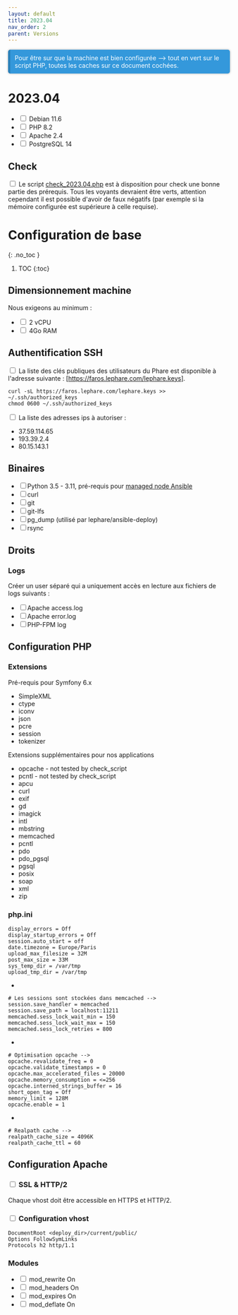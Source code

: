 ```yaml
---
layout: default
title: 2023.04
nav_order: 2
parent: Versions
---
```

<div class="callout callout-info" markdown="span">
Pour être sur que la machine est bien configurée --> tout en vert sur le script PHP, toutes les caches sur ce document cochées.
</div>

# 2023.04

- <input type="checkbox"/> Debian 11.6
- <input type="checkbox"/> PHP 8.2
- <input type="checkbox"/> Apache 2.4
- <input type="checkbox"/> PostgreSQL 14

## Check

<input type="checkbox"/> Le script [check_2023.04.php](../versions_tests_scripts/check_2023.04.php) est à disposition pour check une bonne partie des prérequis.
Tous les voyants devraient être verts, attention cependant il est possible d'avoir de faux négatifs (par exemple si la mémoire configurée est supérieure à celle requise).

# Configuration de base
{: .no_toc }

1. TOC
{:toc}

## Dimensionnement machine

Nous exigeons au minimum :
 * <input type="checkbox"/> 2 vCPU
 * <input type="checkbox"/> 4Go RAM

## Authentification SSH

<input type="checkbox"/> La liste des clés publiques des utilisateurs du Phare est disponible à l'adresse suivante : [https://faros.lephare.com/lephare.keys].

	curl -sL https://faros.lephare.com/lephare.keys >> ~/.ssh/authorized_keys
	chmod 0600 ~/.ssh/authorized_keys

<input type="checkbox"/> La liste des adresses ips à autoriser : 
* 37.59.114.65
* 193.39.2.4
* 80.15.143.1



## Binaires
* <input type="checkbox"/>Python 3.5 - 3.11, pré-requis pour [managed node Ansible](https://docs.ansible.com/ansible/latest/installation_guide/intro_installation.html#managed-node-requirements)
* <input type="checkbox"/>curl
* <input type="checkbox"/>git
* <input type="checkbox"/>git-lfs
* <input type="checkbox"/>pg_dump (utilisé par lephare/ansible-deploy)
* <input type="checkbox"/>rsync



## Droits

### Logs

Créer un user séparé qui a uniquement accès en lecture aux fichiers de logs suivants :

- <input type="checkbox"/>Apache access.log
- <input type="checkbox"/>Apache error.log
- <input type="checkbox"/>PHP-FPM log

## Configuration PHP

### Extensions

Pré-requis pour Symfony 6.x

 * SimpleXML
* ctype
* iconv
* json
* pcre
* session
* tokenizer


Extensions supplémentaires pour nos applications
 * opcache - not tested by check_script
* pcntl - not tested by check_script
* apcu
* curl
* exif
* gd
* imagick
* intl
* mbstring
* memcached
* pcntl
* pdo
* pdo_pgsql
* pgsql
* posix
* soap
* xml
* zip


### php.ini
	display_errors = Off
	display_startup_errors = Off
	session.auto_start = off
	date.timezone = Europe/Paris
	upload_max_filesize = 32M
	post_max_size = 33M
	sys_temp_dir = /var/tmp
	upload_tmp_dir = /var/tmp
* 

	# Les sessions sont stockées dans memcached -->
	session.save_handler = memcached
	session.save_path = localhost:11211
	memcached.sess_lock_wait_min = 150
	memcached.sess_lock_wait_max = 150
	memcached.sess_lock_retries = 800
* 

	# Optimisation opcache -->
	opcache.revalidate_freq = 0
	opcache.validate_timestamps = 0
	opcache.max_accelerated_files = 20000
	opcache.memory_consumption = <=256
	opcache.interned_strings_buffer = 16
	short_open_tag = Off
	memory_limit = 128M
	opcache.enable = 1
* 

	# Realpath cache -->
	realpath_cache_size = 4096K
	realpath_cache_ttl = 60


## Configuration Apache

### <input type="checkbox"/> SSL & HTTP/2

Chaque vhost doit être accessible en HTTPS et HTTP/2.

### <input type="checkbox"/> Configuration vhost

	DocumentRoot <deploy_dir>/current/public/
	Options FollowSymLinks
	Protocols h2 http/1.1

### Modules

- <input type="checkbox"/> mod_rewrite On
- <input type="checkbox"/> mod_headers On
- <input type="checkbox"/> mod_expires On
- <input type="checkbox"/> mod_deflate On


<style>.callout.callout-info {
  background-color: #3498db; /* Couleur de fond bleue */
  color: #fff; /* Couleur du texte en blanc */
  border-left: 5px solid #2980b9; /* Bordure gauche bleue plus foncée */
  padding: 10px; /* Espace intérieur */
  margin: 10px 0; /* Marge extérieure */
  border-radius: 5px; /* Coins arrondis */
  box-shadow: 0 0 5px rgba(0, 0, 0, 0.3); /* Ombre légère */
}

.callout.callout-info p {
  margin: 0; /* Supprime la marge du texte à l'intérieur du callout */
}
</style>
